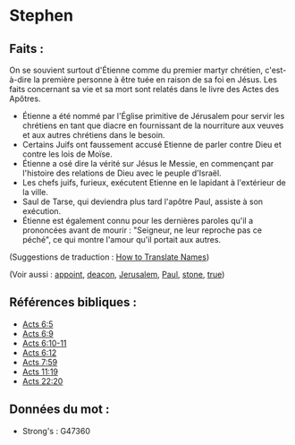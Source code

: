 # Stephen

## Faits :

On se souvient surtout d'Étienne comme du premier martyr chrétien, c'est-à-dire la première personne à être tuée en raison de sa foi en Jésus. Les faits concernant sa vie et sa mort sont relatés dans le livre des Actes des Apôtres.

* Étienne a été nommé par l'Église primitive de Jérusalem pour servir les chrétiens en tant que diacre en fournissant de la nourriture aux veuves et aux autres chrétiens dans le besoin.
* Certains Juifs ont faussement accusé Etienne de parler contre Dieu et contre les lois de Moïse.
* Étienne a osé dire la vérité sur Jésus le Messie, en commençant par l'histoire des relations de Dieu avec le peuple d'Israël.
* Les chefs juifs, furieux, exécutent Etienne en le lapidant à l'extérieur de la ville.
* Saul de Tarse, qui deviendra plus tard l'apôtre Paul, assiste à son exécution.
* Étienne est également connu pour les dernières paroles qu'il a prononcées avant de mourir : "Seigneur, ne leur reproche pas ce péché", ce qui montre l'amour qu'il portait aux autres.

(Suggestions de traduction : [How to Translate Names](rc://en/ta/man/translate/translate-names))

(Voir aussi : [appoint](../kt/appoint.md), [deacon](../kt/deacon.md), [Jerusalem](../names/jerusalem.md), [Paul](../names/paul.md), [stone](../kt/stone.md), [true](../kt/true.md))

## Références bibliques :

* [Acts 6:5](rc://en/tn/help/act/06/05)
* [Acts 6:9](rc://en/tn/help/act/06/09)
* [Acts 6:10-11](rc://en/tn/help/act/06/10)
* [Acts 6:12](rc://en/tn/help/act/06/12)
* [Acts 7:59](rc://en/tn/help/act/07/59)
* [Acts 11:19](rc://en/tn/help/act/11/19)
* [Acts 22:20](rc://en/tn/help/act/22/20)

## Données du mot :

* Strong's : G47360
